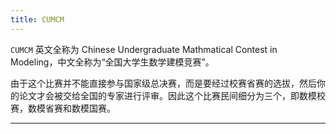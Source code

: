 ```yaml
---
title: CUMCM
---
```


`CUMCM` 英文全称为 Chinese Undergraduate Mathmatical Contest in Modeling，中文全称为“全国大学生数学建模竞赛”。

由于这个比赛并不能直接参与国家级总决赛，而是要经过校赛省赛的选拔，然后你的论文才会被交给全国的专家进行评审。因此这个比赛民间细分为三个，即数模校赛，数模省赛和数模国赛。

---